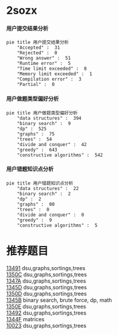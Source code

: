 # 2sozx

<!-- tabs:start -->



#### **用户提交结果分析**

```mermaid
pie title 用户提交结果分析
    "Accepted" :  31
    "Rejected" :  0
    "Wrong answer" :  51
    "Runtime error" :  5
    "Time limit exceeded" :  8
    "Memory limit exceeded" :  1
    "Compilation error" :  3
    "Partial" :  0
```

#### **用户做题类型偏好分析**

```mermaid
pie title 用户做题类型偏好分析
    "data structures" :  394
    "binary search" :  9
    "dp" :  525
    "graphs" :  75
    "trees" :  54
    "divide and conquer" :  42
    "greedy" :  643
    "constructive algorithms" :  542
```
#### **用户错题知识点分析**

```mermaid
pie title 用户错题知识点分析
    "data structures" :  22
    "binary search" :  2
    "dp" :  2
    "graphs" :  00
    "trees" :  0
    "divide and conquer" :  0
    "greedy" :  9
    "constructive algorithms" :  5
```



<!-- tabs:end -->
# 推荐题目
[13491](https://codeforces.com/contest/1349/problem/1)		dsu,graphs,sortings,trees		  
[1350C](https://codeforces.com/contest/1350/problem/C)		dsu,graphs,sortings,trees		  
[1347A](https://codeforces.com/contest/1347/problem/A)		dsu,graphs,sortings,trees		  
[1345D](https://codeforces.com/contest/1345/problem/D)		dsu,graphs,sortings,trees		  
[1350D](https://codeforces.com/contest/1350/problem/D)		dsu,graphs,sortings,trees		  
[1345B](https://codeforces.com/contest/1345/problem/B)		binary search,
                        brute force,
                        dp,
                        math		  
[1350E](https://codeforces.com/contest/1350/problem/E)		dsu,graphs,sortings,trees		  
[13492](https://codeforces.com/contest/1349/problem/2)		dsu,graphs,sortings,trees		  
[1344F](https://codeforces.com/contest/1344/problem/F)		matrices		  
[10023](https://codeforces.com/contest/1002/problem/3)		dsu,graphs,sortings,trees		  
